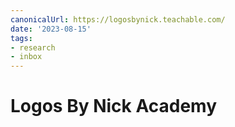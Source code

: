 ```yaml
---
canonicalUrl: https://logosbynick.teachable.com/
date: '2023-08-15'
tags:
- research
- inbox
---
```


# Logos By Nick Academy